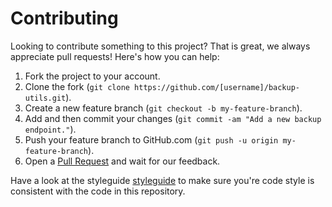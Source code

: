 # Contributing

Looking to contribute something to this project? That is great, we always appreciate pull requests! Here's how you can help:

1. Fork the project to your account.
2. Clone the fork (`git clone https://github.com/[username]/backup-utils.git`).
3. Create a new feature branch (`git checkout -b my-feature-branch`).
4. Add and then commit your changes (`git commit -am "Add a new backup endpoint."`).
5. Push your feature branch to GitHub.com (`git push -u origin my-feature-branch`).
6. Open a [Pull Request](https://github.com/github/backup-utils/compare/) and wait for our feedback.

Have a look at the styleguide [styleguide](https://github.com/github/backup-utils/tree/master/STYLEGUIDE.md) to make sure you're code style is consistent with the code in this repository.
